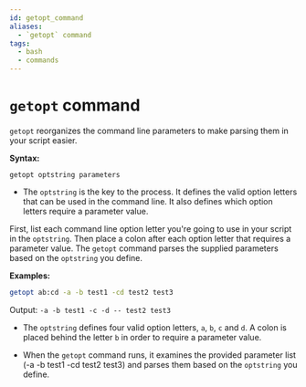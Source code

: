 ```yaml
---
id: getopt_command
aliases:
  - `getopt` command
tags:
  - bash
  - commands
---
```


# `getopt` command

`getopt` reorganizes the command line parameters to make parsing them in your
script easier.

**Syntax:**

`getopt optstring parameters`

- The `optstring` is the key to the process. It defines the valid option letters
  that can be used in the command line. It also defines which option letters
  require a parameter value.

First, list each command line option letter you're going to use in your script
in the `optstring`. Then place a colon after each option letter that requires a
parameter value. The `getopt` command parses the supplied parameters based on
the `optstring` you define.

**Examples:**

```bash
getopt ab:cd -a -b test1 -cd test2 test3
```

Output:
`-a -b test1 -c -d -- test2 test3`

- The `optstring` defines four valid option letters, `a`, `b`, `c` and `d`. A
  colon is placed behind the letter `b` in order to require a parameter value.

- When the `getopt` command runs, it examines the provided parameter list (-a -b
  test1 -cd test2 test3) and parses them based on the `optstring` you define.
